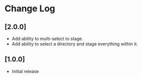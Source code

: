 # Change Log

## [2.0.0]

- Add ability to multi-select to stage.
- Add ability to select a directory and stage everything within it.

## [1.0.0]

- Initial release
